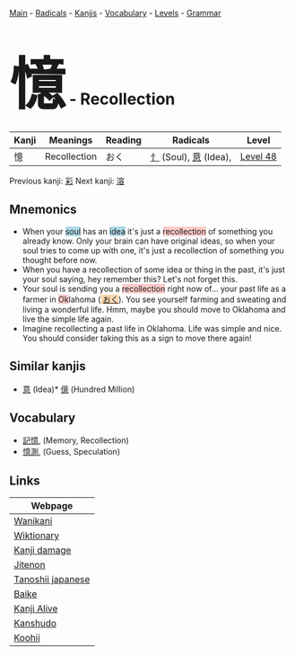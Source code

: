 <style> bigfont {font-size: 100px}</style>
[Main](../index.md) -
[Radicals](../radicals.md) -
[Kanjis](../kanjis.md) -
[Vocabulary](../vocabulary.md) -
[Levels](../levels.md) -
[Grammar](../grammar.md)
# <bigfont> 憶</bigfont> - Recollection 

| Kanji | Meanings | Reading | Radicals | Level |
| --- | --- | --- | --- | --- |
| 憶 | Recollection | おく | [忄](../radicals/忄.md) (Soul), [意](../radicals/意.md) (Idea),  | [Level 48](../levels/wk_level48.md) |

Previous kanji: [彩](彩.md) Next kanji: [溶](溶.md) 

## Mnemonics
 * When your <span style="background-color:#ADD8E6"> soul</span> has an <span style="background-color:#ADD8E6"> idea</span> it's just a <span style="background-color:#ffcccb"> recollection</span> of something you already know. Only your brain can have original ideas, so when your soul tries to come up with one, it's just a recollection of something you thought before now.
* When you have a recollection of some idea or thing in the past, it's just your soul saying, hey remember this? Let's not forget this.
* Your soul is sending you a <span style="background-color:#ffcccb"> recollection</span> right now of... your past life as a farmer in <span style="background-color:#ffcccb"> Ok</span>lahoma (<span style="background-color:#fed8b1"> [おく](https://jisho.org/search/おく)</span>). You see yourself farming and sweating and living a wonderful life. Hmm, maybe you should move to Oklahoma and live the simple life again.
* Imagine recollecting a past life in Oklahoma. Life was simple and nice. You should consider taking this as a sign to move there again!


## Similar kanjis
 * [意](意.md) (Idea)* [億](億.md) (Hundred Million)


## Vocabulary
 * [記憶](../vocabulary/憶.md), (Memory, Recollection)
* [憶測](../vocabulary/憶.md), (Guess, Speculation)



## Links 

| Webpage |
| --- |
| [Wanikani          ](https://www.wanikani.com/kanji/憶) |
| [Wiktionary        ](https://en.wiktionary.org/wiki/憶) |
| [Kanji damage      ](http://www.kanjidamage.com/kanji/search?utf8=✓&q=憶) |
| [Jitenon           ](https://jitenon.com/kanji/憶) |
| [Tanoshii japanese ](https://www.tanoshiijapanese.com/dictionary/kanji.cfm?k=憶) |
| [Baike             ](https://baike.baidu.com/item/憶) |
| [Kanji Alive       ](https://app.kanjialive.com/憶) |
| [Kanshudo          ](https://www.kanshudo.com/searchmn?q=憶) |
| [Koohii            ](https://kanji.koohii.com/study/kanji/憶) |
